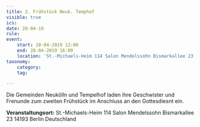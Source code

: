 ```yaml
---
title: 2. Frühstück Neuk. Temphof
visible: true
ics: 
date: 28-04-19
rule: 
event:
	start: 28-04-2019 12:00
	end: 28-04-2019 16:00
	location: 'St.-Michaels-Heim 114 Salon Mendelssohn Bismarkallee 23 14193 Berlin Deutschland'
taxonomy:
	category: 
	tag: 

---
```

Die Gemeinden Neukölln und Tempelhof laden ihre Geschwister und Frenunde zum zweiten Frühstück im Anschluss an den Gottesdiesnt ein.


**Veranstaltungsort:** St.-Michaels-Heim
114 Salon Mendelssohn
Bismarkallee 23
14193 Berlin
Deutschland

